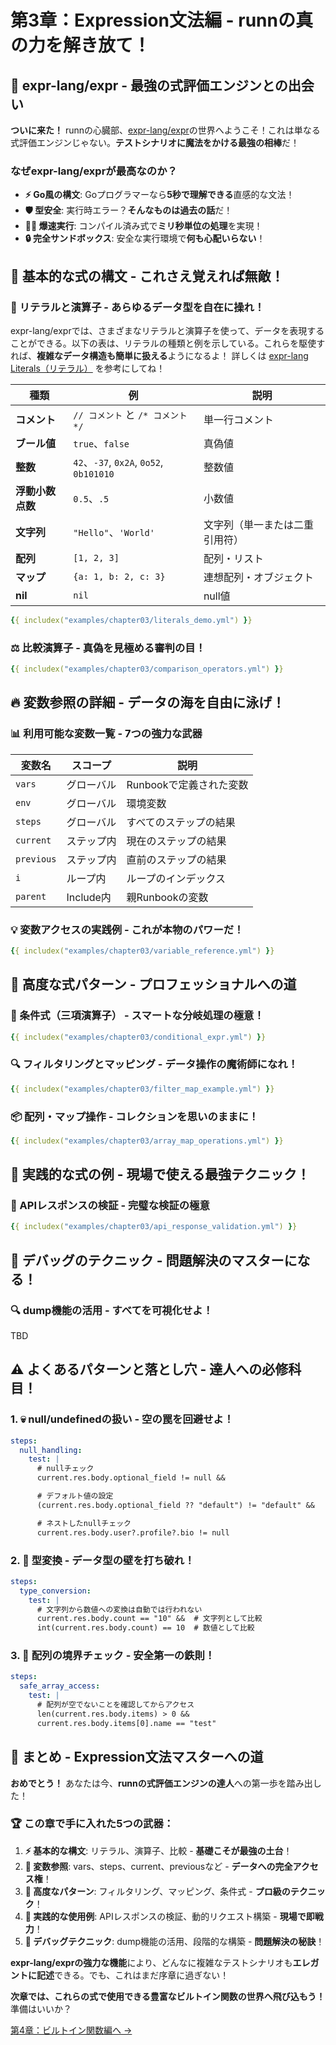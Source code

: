 # 第3章：Expression文法編 - runnの真の力を解き放て！

## 🚀 expr-lang/expr - 最強の式評価エンジンとの出会い

**ついに来た！** runnの心臓部、[expr-lang/expr](https://expr-lang.org/)の世界へようこそ！これは単なる式評価エンジンじゃない。**テストシナリオに魔法をかける最強の相棒**だ！

### なぜexpr-lang/exprが最高なのか？

- **⚡ Go風の構文**: Goプログラマーなら**5秒で理解できる**直感的な文法！
- **🛡️ 型安全**: 実行時エラー？**そんなものは過去の話**だ！
- **🏃‍♂️ 爆速実行**: コンパイル済み式で**ミリ秒単位の処理**を実現！
- **🔒 完全サンドボックス**: 安全な実行環境で**何も心配いらない**！

## 💪 基本的な式の構文 - これさえ覚えれば無敵！

### 🎯 リテラルと演算子 - あらゆるデータ型を自在に操れ！

<!-- TODO: typeof はないが is はあることを追記 -->

expr-lang/exprでは、さまざまなリテラルと演算子を使って、データを表現することができる。以下の表は、リテラルの種類と例を示している。これらを駆使すれば、**複雑なデータ構造も簡単に扱える**ようになるよ！
詳しくは [expr-lang Literals（リテラル）](https://expr-lang.org/docs/language-definition) を参考にしてね！

| 種類         | 例                                      | 説明              |
|------------|----------------------------------------|-----------------|
| **コメント**   | `// コメント` と `/* コメント */`               | 単一行コメント         |
| **ブール値**   | `true`、`false`                         | 真偽値             |
| **整数**     | `42`、`-37`, `0x2A`, `0o52`, `0b101010` | 整数値             |
| **浮動小数点数** | `0.5`、`.5`                             | 小数値             |
| **文字列**    | `"Hello"`、`'World'`                    | 文字列（単一または二重引用符） |
| **配列**     | `[1, 2, 3]`                            | 配列・リスト          |
| **マップ**    | `{a: 1, b: 2, c: 3}`                   | 連想配列・オブジェクト     |
| **nil**    | `nil`                                  | null値           |

```yaml
{{ includex("examples/chapter03/literals_demo.yml") }}
```

### ⚖️ 比較演算子 - 真偽を見極める審判の目！

```yaml
{{ includex("examples/chapter03/comparison_operators.yml") }}
```

## 🔥 変数参照の詳細 - データの海を自由に泳げ！

### 📊 利用可能な変数一覧 - 7つの強力な武器

| 変数名 | スコープ | 説明 |
|--------|----------|------|
| `vars` | グローバル | Runbookで定義された変数 |
| `env` | グローバル | 環境変数 |
| `steps` | グローバル | すべてのステップの結果 |
| `current` | ステップ内 | 現在のステップの結果 |
| `previous` | ステップ内 | 直前のステップの結果 |
| `i` | ループ内 | ループのインデックス |
| `parent` | Include内 | 親Runbookの変数 |

### 💡 変数アクセスの実践例 - これが本物のパワーだ！

```yaml
{{ includex("examples/chapter03/variable_reference.yml") }}
```

## 🎨 高度な式パターン - プロフェッショナルへの道

### 🔀 条件式（三項演算子） - スマートな分岐処理の極意！

```yaml
{{ includex("examples/chapter03/conditional_expr.yml") }}
```

### 🔍 フィルタリングとマッピング - データ操作の魔術師になれ！

```yaml
{{ includex("examples/chapter03/filter_map_example.yml") }}
```

### 📦 配列・マップ操作 - コレクションを思いのままに！

```yaml
{{ includex("examples/chapter03/array_map_operations.yml") }}
```

## 💼 実践的な式の例 - 現場で使える最強テクニック！

### 🎯 APIレスポンスの検証 - 完璧な検証の極意

```yaml
{{ includex("examples/chapter03/api_response_validation.yml") }}
```

## 🔧 デバッグのテクニック - 問題解決のマスターになる！

### 🔍 dump機能の活用 - すべてを可視化せよ！

TBD

## ⚠️ よくあるパターンと落とし穴 - 達人への必修科目！

### 1. 💀 null/undefinedの扱い - 空の罠を回避せよ！

<!-- TODO: 外部ファイル化して、テストする -->

```yaml
steps:
  null_handling:
    test: |
      # nullチェック
      current.res.body.optional_field != null &&

      # デフォルト値の設定
      (current.res.body.optional_field ?? "default") != "default" &&

      # ネストしたnullチェック
      current.res.body.user?.profile?.bio != null
```

### 2. 🔄 型変換 - データ型の壁を打ち破れ！

<!-- TODO: 外部ファイル化して、テストする -->

```yaml
steps:
  type_conversion:
    test: |
      # 文字列から数値への変換は自動では行われない
      current.res.body.count == "10" &&  # 文字列として比較
      int(current.res.body.count) == 10  # 数値として比較
```

### 3. 🚧 配列の境界チェック - 安全第一の鉄則！

<!-- TODO: 外部ファイル化して、テストする -->

```yaml
steps:
  safe_array_access:
    test: |
      # 配列が空でないことを確認してからアクセス
      len(current.res.body.items) > 0 &&
      current.res.body.items[0].name == "test"
```

## 🎊 まとめ - Expression文法マスターへの道

**おめでとう！** あなたは今、**runnの式評価エンジンの達人**への第一歩を踏み出した！

### 🏆 この章で手に入れた5つの武器：

1. **⚡ 基本的な構文**: リテラル、演算子、比較 - **基礎こそが最強の土台**！
2. **🔑 変数参照**: vars、steps、current、previousなど - **データへの完全アクセス権**！
3. **🎯 高度なパターン**: フィルタリング、マッピング、条件式 - **プロ級のテクニック**！
4. **💪 実践的な使用例**: APIレスポンスの検証、動的リクエスト構築 - **現場で即戦力**！
5. **🔧 デバッグテクニック**: dump機能の活用、段階的な構築 - **問題解決の秘訣**！

**expr-lang/exprの強力な機能**により、どんなに複雑なテストシナリオも**エレガントに記述**できる。でも、これはまだ序章に過ぎない！

**次章では、これらの式で使用できる豊富なビルトイン関数の世界へ飛び込もう！** 準備はいいか？

[第4章：ビルトイン関数編へ →](chapter04.md)
